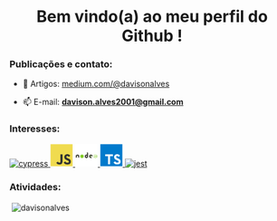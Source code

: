 <h1 align="center">Bem vindo(a) ao meu perfil do Github !</h1>

<h3 align="left">Publicações e contato:</h3>

- 📝 Artigos: [medium.com/@davisonalves](https://medium.com/@davisonalves)

- 📫 E-mail: **davison.alves2001@gmail.com**

<h3 align="left">Interesses:</h3>
<p align="left"> <a href="https://www.cypress.io" target="_blank" rel="noreferrer"> <img src="https://raw.githubusercontent.com/simple-icons/simple-icons/6e46ec1fc23b60c8fd0d2f2ff46db82e16dbd75f/icons/cypress.svg" alt="cypress" width="40" height="40"/> </a> <a href="https://developer.mozilla.org/en-US/docs/Web/JavaScript" target="_blank" rel="noreferrer"> <img src="https://raw.githubusercontent.com/devicons/devicon/master/icons/javascript/javascript-original.svg" alt="javascript" width="40" height="40"/> <a href="https://nodejs.org" target="_blank" rel="noreferrer"> <img src="https://raw.githubusercontent.com/devicons/devicon/master/icons/nodejs/nodejs-original-wordmark.svg" alt="nodejs" width="40" height="40"/> </a> <a href="https://www.typescriptlang.org/" target="_blank" rel="noreferrer"> <img src="https://raw.githubusercontent.com/devicons/devicon/master/icons/typescript/typescript-original.svg" alt="typescript" width="40" height="40"/> </a> </a> <a href="https://jestjs.io" target="_blank" rel="noreferrer"> <img src="https://www.vectorlogo.zone/logos/jestjsio/jestjsio-icon.svg" alt="jest" width="40" height="40"/> </a> </p>

<h3 align="left">Atividades:</h3>
<p>&nbsp;<img align="center" src="https://github-readme-stats.vercel.app/api?username=davisonalves&show_icons=true&locale=en" alt="davisonalves"/></p>

